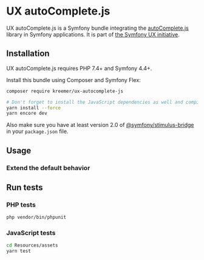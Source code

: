# UX autoComplete.js

UX autoComplete.js is a Symfony bundle integrating the [autoComplete.js](https://tarekraafat.github.io/autoComplete.js/#/) library in Symfony applications. It is part of [the Symfony UX initiative](https://symfony.com/ux).

## Installation

UX autoComplete.js requires PHP 7.4+ and Symfony 4.4+.

Install this bundle using Composer and Symfony Flex:

```sh
composer require kreemer/ux-autocomplete-js

# Don't forget to install the JavaScript dependencies as well and compile
yarn install --force
yarn encore dev
```

Also make sure you have at least version 2.0 of [@symfony/stimulus-bridge](https://github.com/symfony/stimulus-bridge) in your `package.json` file.

## Usage

### Extend the default behavior

## Run tests

### PHP tests

```sh
php vendor/bin/phpunit
```

### JavaScript tests

```sh
cd Resources/assets
yarn test
```